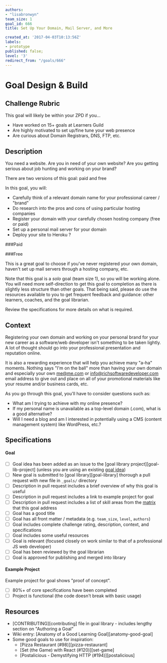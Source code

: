 ```yaml
---
authors:
- "lisabronwyn"
team_size: 1
goal_id: 666
title: Set Up Your Domain, Mail Server, and More

created_at: '2017-04-03T10:13:56Z'
labels:
- prototype
published: false;
level: '3'
redirect_from: "/goals/666"
---
```


# Goal Design & Build

## Challenge Rubric

This goal will likely be within your ZPD if you...

- Have worked on 15+ goals at Learners Guild
- Are highly motivated to set up/fine tune your web presence
- Are curious about Domain Registrars, DNS, FTP, etc.


## Description

You need a website. Are you in need of your own website? Are you getting serious about job hunting and working on your brand?

There are two versions of this goal: paid and free

In this goal, you will:

- Carefully think of a relevant domain name for your professional career / "brand" 
- Do research into the pros and cons of using particular hosting companies
- Register your domain with your carefully chosen hosting company (free or paid)
- Set up a personal mail server for your domain
- Deploy your site to Heroku ?

###Paid 

[namecheap]: https://www.namecheap.com
[google-domains]: https://aws.amazon.com/getting-started/tutorials/get-a-domain/



###Free






This is a great goal to choose if you've never registered your own domain, haven't set up mail servers through a hosting company, etc.

Note that this goal is a _solo_ goal (team size 1), so you will be working alone. You will need more self-direction to get this goal to completion as there is slightly less structure than other goals. That being said, please do use the resources available to you to get frequent feedback and guidance: other learners, coaches, and the goal librarian.

Review the specifications for more details on what is required.

## Context

Registering your own domain and working on your personal brand for your new career as a software/web developer isn't something to be taken lightly. A lot of thought should go into your professional presentation and reputation online.

It is also a rewarding experience that will help you achieve many "a-ha" moments. Nothing says "I'm on the ball" more than having your own domain and especially your own me@me.com or info@richsoftwaredeveloper.com email address to give out and place on all of your promotional materials like your resume and/or business cards, etc.

As you go through this goal, you'll have to consider questions such as:

- What am I trying to achieve with my online presence?
- If my personal name is unavailable as a top-level domain (.com), what is a good alternative?
- Will I need a blog and am I interested in potentially using a CMS (content management system) like WordPress, etc.?

## Specifications

#### Goal
- [ ] Goal idea has been added as an issue to the [goal library project][goal-lib-project] (unless you are using an existing [goal idea][goal-ideas])
- [ ] New goal is submitted to [goal library][goal-library] thorough a pull request with new file in `_goals/` directory
- [ ] Description in pull request includes a brief overview of why this goal is useful
- [ ] Description in pull request includes a link to example project for goal
- [ ] Description in pull request includes a list of skill areas from the [matrix][matrix] that this goal address
- [ ] Goal has a good title
- [ ] Goal has all front matter / metadata (e.g. `team_size`, `level`, `authors`)
- [ ] Goal includes complete challenge rating, description, context, and specifications
- [ ] Goal includes some useful resources
- [ ] Goal is relevant (focused closely on work similar to that of a professional JS web developer)
- [ ] Goal has been reviewed by the goal librarian
- [ ] Goal is approved for publishing and merged into library

#### Example Project
Example project for goal shows "proof of concept".
- [ ] 80%+ of core specifications have been completed
- [ ] Project is functional (the code doesn't break with basic usage)

## Resources

- [CONTRIBUTING][contributing] file in goal library - includes lengthy section on "Authoring a Goal"
- Wiki entry: [Anatomy of a Good Learning Goal][anatomy-good-goal]
- Some good goals to use for inspiration:
  - [Pizza Restaurant (#98)][pizza-restaurant]
  - [Set (the Game) with React (#120)][set-game]
  - [Postalicious - Demystifying HTTP (#194)][postalicious]

[choosing domains]: https://www.wired.com/brandlab/2016/06/how-to-choose-the-right-domain-name/
[personal-branding]: https://skillcrush.com/2015/02/20/10-ways-build-personal-brand/
[choose-the-right-domain]: https://www.wired.com/brandlab/2016/06/how-to-choose-the-right-domain-name/
[more-about-hosting]: https://webdesign.tutsplus.com/tutorials/the-seriously-comprehensive-guide-to-choosing-a-web-host--cms-25430
[setting up gmail and registering a domain]: http://www.coffeecup.com/help/articles/set-up-gmail-for-your-own-domain/
[setting up business email for free]: https://www.cloudwards.net/how-to-set-up-a-free-business-email/
[goal-ideas]: https://github.com/GuildCrafts/web-development-js/issues?q=is%3Aopen+is%3Aissue+label%3Agoal-idea
[matrix]: http://matrix.apps.learnersguild.org/
